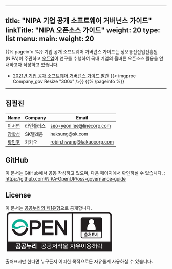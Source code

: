 
---
title: "NIPA 기업 공개 소프트웨어 거버넌스 가이드"
linkTitle: "NIPA 오픈소스 가이드"
weight: 20
type: list
menu:
  main:
    weight: 20
---

{{% pageinfo %}}
기업 공개 소프트웨어 거버넌스 가이드는 정보통신산업진흥원(NIPA)이 주관하고 [오픈업](https://www.oss.kr/open_up_intro)이 연구를 수행하여 국내 기업의 올바른 오픈소스 활용을 안내하고자 작성하고 있습니다. 
* [2021년 기업 공개 소프트웨어 거버넌스 가이드 발간](https://www.oss.kr/oss_guide/show/2f7c25e8-df31-4ad9-9d25-1d8234c322c0?page=9)
{{< imgproc Company_gov Resize "300x" />}}
{{% /pageinfo %}}



<!-- ## 목차

1. [<b>들어가며</b>](./intro/)
2. [<b>오픈소스 사용하기</b>](./using/)
3. [<b>오픈소스 기여하기</b>](./contributing/)
4. [<b>오픈소스 공개하기</b>](./releasing/)
5. [<b>OSPO</b><sub>Open Source Program Office</sub>](./ospo/) -->

------

## 집필진

| Name | Company | Email |
|--|--|--|
| [이서연](https://github.com/syleeeee) | 라인플러스| seo-yeon.lee@linecorp.com |
| [장학성](https://github.com/haksungjang) | SK텔레콤 | haksung@sk.com |
| [황민호](https://github.com/revfactory) | 카카오 | robin.hwang@kakaocorp.com |

## GitHub

이 문서는 GitHub에서 공동 작성하고 있으며, 다음 페이지에서 확인하실 수 있습니다. : https://github.com/NIPA-OpenUP/oss-governance-guide

## License

이 문서는 [공공누리의 제1유형](https://www.kogl.or.kr/info/license.do#01-tab)으로 공개합니다.   
![license](./img_opentype01.jpg)

출처표시만 한다면 누구든지 어떠한 목적으로든 자유롭게 사용하실 수 있습니다. 